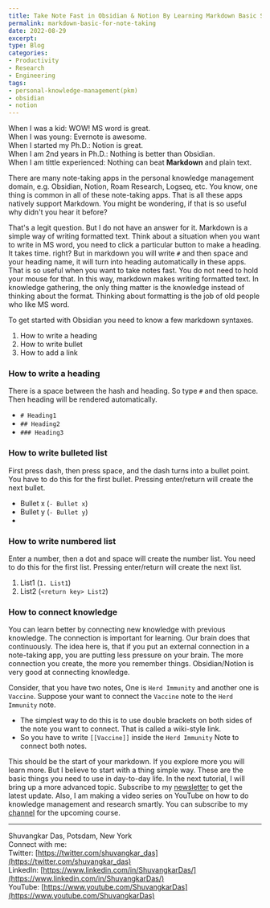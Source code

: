 ```yaml
---
title: Take Note Fast in Obsidian & Notion By Learning Markdown Basic Syntax
permalink: markdown-basic-for-note-taking
date: 2022-08-29
excerpt: 
type: Blog
categories:
- Productivity
- Research
- Engineering
tags:
- personal-knowledge-management(pkm)
- obsidian
- notion
---
```


When I was a kid: WOW! MS word is great.  
When I was young: Evernote is awesome.  
When I started my Ph.D.: Notion is great.  
When I am 2nd years in Ph.D.: Nothing is better than Obsidian.  
When I am tittle experienced: Nothing can beat **Markdown** and plain text.   

There are many note-taking apps in the personal knowledge management domain, e.g. Obsidian, Notion, Roam Research, Logseq, etc. You know, one thing is common in all of these note-taking apps. That is all these apps natively support Markdown. You might be wondering, if that is so useful why didn't you hear it before? 

That's a legit question. But I do not have an answer for it. Markdown is a simple way of writing formatted text. Think about a situation when you want to write in MS word, you need to click a particular button to make a heading. It takes time. right? But in markdown you will write `#` and then space and your heading name, it will turn into heading automatically in these apps. That is so useful when you want to take notes fast. You do not need to hold your mouse for that. In this way, markdown makes writing formatted text. In knowledge gathering, the only thing matter is the knowledge instead of thinking about the format. Thinking about formatting is the job of old people who like MS word. 

To get started with Obsidian you need to know a few markdown syntaxes.
1. How to write a heading 
2. How to write bullet
3. How to add a link

### How to write a heading 
There is a space between the hash and heading. So type `#`  and then space. Then heading will be rendered automatically.
- `# Heading1`  
- `## Heading2` 
- `### Heading3`

### How to write bulleted list 
First press dash, then press space, and the dash turns into a bullet point. You have to do this for the first bullet. Pressing enter/return will create the next bullet.
- Bullet x (`- Bullet x`)
- Bullet y (`- Bullet y`)
- 

### How to write numbered list
Enter a number, then a dot and space will create the number list. You need to do this for the first list. Pressing enter/return will create the next list.
1. List1 (`1. List1`)
2. List2 (`<return key> List2`)

### How to connect knowledge
You can learn better by connecting new knowledge with previous knowledge. The connection is important for learning. Our brain does that continuously. The idea here is, that if you put an external connection in a note-taking app, you are putting less pressure on your brain. The more connection you create, the more you remember things.  Obsidian/Notion is very good at connecting knowledge. 

Consider, that you have two notes, One is `Herd Immunity` and another one is `Vaccine`. Suppose your want to connect the `Vaccine` note to the `Herd Immunity` note. 
- The simplest way to do this is to use double brackets on both sides of the note you want to connect. That is called a wiki-style link.
- So you have to write `[[Vaccine]]` inside the `Herd Immunity` Note to connect both notes. 

This should be the start of your markdown. If you explore more you will learn more. But I believe to start with a thing simple way. These are the basic things you need to use in day-to-day life. In the next tutorial, I will bring up a more advanced topic. Subscribe to my [newsletter](https://newsletter.shuvangkardas.com/) to get the latest update. Also, I am making a video series on YouTube on how to do knowledge management and research smartly. You can subscribe to my [channel](https://www.youtube.com/ShuvangkarDas) for the upcoming course. 

---
Shuvangkar Das, Potsdam, New York  
Connect with me:  
Twitter: [https://twitter.com/shuvangkar_das](https://twitter.com/shuvangkar_das)  
LinkedIn: [https://www.linkedin.com/in/ShuvangkarDas/](https://www.linkedin.com/in/ShuvangkarDas/)  
YouTube: [https://www.youtube.com/ShuvangkarDas](https://www.youtube.com/ShuvangkarDas)  
